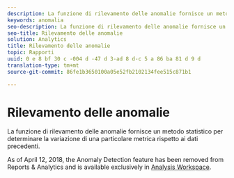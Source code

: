 ```yaml
---
description: La funzione di rilevamento delle anomalie fornisce un metodo statistico per determinare la variazione di una particolare metrica rispetto ai dati precedenti.
keywords: anomalia
seo-description: La funzione di rilevamento delle anomalie fornisce un metodo statistico per determinare la variazione di una particolare metrica rispetto ai dati precedenti.
seo-title: Rilevamento delle anomalie
solution: Analytics
title: Rilevamento delle anomalie
topic: Rapporti
uuid: 0 e 8 bf 30 c -004 d -47 d 3-ad 8 d-c 5 a 86 ba 81 d 9 d
translation-type: tm+mt
source-git-commit: 86fe1b3650100a05e52fb2102134fee515c871b1

---
```



# Rilevamento delle anomalie

La funzione di rilevamento delle anomalie fornisce un metodo statistico per determinare la variazione di una particolare metrica rispetto ai dati precedenti.

As of April 12, 2018, the Anomaly Detection feature has been removed from Reports &amp; Analytics and is available exclusively in [Analysis Workspace](https://marketing.adobe.com/resources/help/en_US/analytics/analysis-workspace/virtual-analyst.html).
